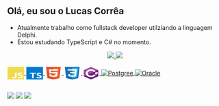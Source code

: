 ## Olá, eu sou o Lucas Corrêa

- Atualmente trabalho como fullstack developer utilziando a linguagem Delphi.
- Estou estudando TypeScript e C# no momento.

<div align="center">
  
  <a href="https://github.com/lucasecorrea">
  <img height="180em" src="https://github-readme-stats.vercel.app/api?username=lucasecorrea&show_icons=true&theme=github_dark&include_all_commits=true&count_private=true"/>
  <img height="180em" src="https://github-readme-stats.vercel.app/api/top-langs/?username=lucasecorrea&layout=compact&langs_count=7&theme=github_dark"/>
</div>
<div style="display: inline_block"><br>
  <img align="center" alt="Js" height="30" width="40" src="https://raw.githubusercontent.com/devicons/devicon/master/icons/javascript/javascript-plain.svg">
  <img align="center" alt="Ts" height="30" width="40" src="https://raw.githubusercontent.com/devicons/devicon/master/icons/typescript/typescript-plain.svg">
  <img align="center" alt="HTML" height="30" width="40" src="https://raw.githubusercontent.com/devicons/devicon/master/icons/html5/html5-original.svg">
  <img align="center" alt="CSS" height="30" width="40" src="https://raw.githubusercontent.com/devicons/devicon/master/icons/css3/css3-original.svg">
  <img align="center" alt="Csharp" height="30" width="40" src="https://raw.githubusercontent.com/devicons/devicon/master/icons/csharp/csharp-original.svg">
  <img align="center" alt="Postgree" height="30" width="40" src="https://cdn.jsdelivr.net/gh/devicons/devicon/icons/postgresql/postgresql-original.svg">
  <img align="center" alt="Oracle" height="30" width="40" src="https://cdn.jsdelivr.net/gh/devicons/devicon/icons/oracle/oracle-original.svg">
</div>
  
  ##
 
<div> 
   <a href="https://www.linkedin.com/in/lucasecorrea/" target="_blank"><img src="https://img.shields.io/badge/-LinkedIn-%230077B5?style=for-the-badge&logo=linkedin&logoColor=white" target="_blank"></a> 
  <a href = "mailto:lucasebatera11@gmail.com"><img src="https://img.shields.io/badge/-Gmail-%23333?style=for-the-badge&logo=gmail&logoColor=white" target="_blank"></a>
  <a href="https://instagram.com/lucase_correa" target="_blank"><img src="https://img.shields.io/badge/-Instagram-%23E4405F?style=for-the-badge&logo=instagram&logoColor=white"       target="_blank"></a>
  
</div>

